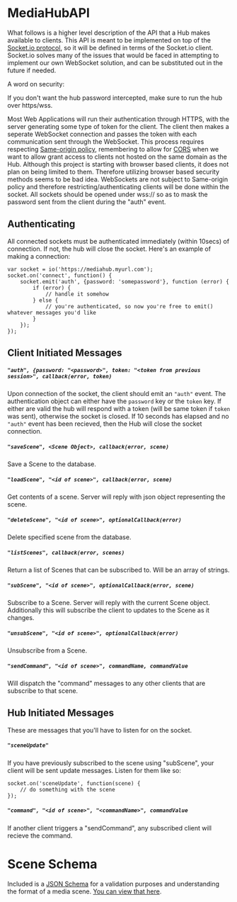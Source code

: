 MediaHubAPI
===========

What follows is a higher level description of the API that a Hub makes available to clients.  This API is meant to be implemented on top of the [Socket.io protocol](https://github.com/Automattic/socket.io-protocol), so it will be defined in terms of the Socket.io client.  Socket.io solves many of the issues that would be faced in attempting to implement our own WebSocket solution, and can be substituted out in the future if needed.

A word on security:

If you don't want the hub password intercepted, make sure to run the hub over https/wss.

Most Web Applications will run their authentication through HTTPS, with the server generating some type of token for the client.  The client then makes a seperate WebSocket connection and passes the token with each communication sent through the WebSocket.  This process requires respecting [Same-origin policy](https://en.wikipedia.org/wiki/Same-origin_policy), remembering to allow for [CORS](https://en.wikipedia.org/wiki/Same-origin_policy#Cross-Origin_Resource_Sharing) when we want to allow grant access to clients not hosted on the same domain as the Hub.  Although this project is starting with browser based clients, it does not plan on being limited to them.  Therefore utilizing browser based security methods seems to be bad idea.  WebSockets are not subject to Same-origin policy and therefore restricting/authenticating clients will be done within the socket.  All sockets should be opened under wss:// so as to mask the password sent from the client during the "auth" event.


## Authenticating

All connected sockets must be authenticated immediately (within 10secs) of connection.  If not, the hub will close the socket.  Here's an example of making a connection:

```
var socket = io('https://mediahub.myurl.com');
socket.on('connect', function() {
    socket.emit('auth', {password: 'somepassword'}, function (error) {
        if (error) {
            // handle it somehow
        } else {
            // you're authenticated, so now you're free to emit() whatever messages you'd like
        }
    });
});
```

## Client Initiated Messages

##### `"auth", {password: "<password>", token: "<token from previous session>", callback(error, token)`
Upon connection of the socket, the client should emit an `"auth"` event.  The authentication object can either have the `password` key or the `token` key.  If either are valid the hub will respond with a token (will be same token if `token` was sent), otherwise the socket is closed.  If 10 seconds has elapsed and no `"auth"` event has been recieved, then the Hub will close the socket connection.

##### `"saveScene", <Scene Object>, callback(error, scene)`
Save a Scene to the database.

##### `"loadScene", "<id of scene>", callback(error, scene)`
Get contents of a scene.  Server will reply with json object representing the scene.

##### `"deleteScene", "<id of scene>", optionalCallback(error)`
Delete specified scene from the database.


##### `"listScenes", callback(error, scenes)`
Return a list of Scenes that can be subscribed to.  Will be an array of strings.

##### `"subScene", "<id of scene>", optionalCallback(error, scene)`
Subscribe to a Scene.  Server will reply with the current Scene object.  Additionally this will subscribe the client to updates to the Scene as it changes. 

##### `"unsubScene", "<id of scene>", optionalCallback(error)`
Unsubscribe from a Scene.

##### `"sendCommand", "<id of scene>", commandName, commandValue`
Will dispatch the "command" messages to any other clients that are subscribe to that scene.


## Hub Initiated Messages

These are messages that you'll have to listen for on the socket. 

##### `"sceneUpdate"`
If you have previously subscribed to the scene using "subScene", your client will be sent update messages.  Listen for them like so:

```
socket.on('sceneUpdate', function(scene) {
    // do something with the scene
});
```

##### `"command", "<id of scene>", "<commandName>", commandValue`
If another client triggers a "sendCommand", any subscribed client will recieve the command.

Scene Schema
===========

Included is a [JSON Schema](http://json-schema.org/) for a validation purposes and understanding the format of a media scene.  [You can view that here](media-scene-schema.json).
